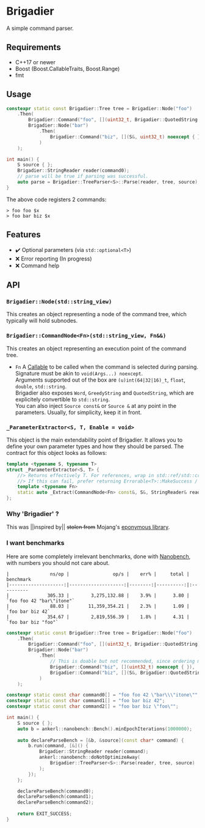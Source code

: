 # Brigadier

A simple command parser.

## Requirements

* C++17 or newer
* Boost (Boost.CallableTraits, Boost.Range)
* fmt

## Usage

```cpp
constexpr static const Brigadier::Tree tree = Brigadier::Node("foo")
    .Then(
        Brigadier::Command("foo", [](uint32_t, Brigadier::QuotedString const&) noexcept { }),
        Brigadier::Node("bar")
            .Then(
                Brigadier::Command("biz", [](S&, uint32_t) noexcept { }),
            )
    );

int main() {
    S source { };
    Brigadier::StringReader reader(command0);
    // parse will be true if parsing was successful.
    auto parse = Brigadier::TreeParser<S>::Parse(reader, tree, source);
}
```

The above code registers 2 commands:

```
> foo foo $x
> foo bar biz $x
```

## Features

- ✔️ Optional parameters (via `std::optional<T>`)
- ❌ Error reporting (In progress)
- ❌ Command help

## API

### `Brigadier::Node(std::string_view)`

This creates an object representing a node of the command tree, which typically will hold subnodes.

### `Brigadier::CommandNode<Fn>(std::string_view, Fn&&)`

This creates an object representing an execution point of the command tree.
- `Fn`
  A [Callable](https://en.cppreference.com/w/cpp/named_req/Callable) to be called when the command is selected during parsing.  
  Signature must be akin to `void(Args...) noexcept`.  
  Arguments supported out of the box are `(u)int(64|32|16)_t`, `float`, `double`, `std::string`.  
  Brigadier also exposes `Word`, `GreedyString` and `QuotedString`, which are explicitely convertible to `std::string`.  
  You can also inject `Source const&` or `Source &` at any point in the parameters. Usually, for simplicity, keep it in front.

### `_ParameterExtractor<S, T, Enable = void>`

This object is the main extendability point of Brigadier. It allows you to define your own parameter types and how they should be parsed. The contract for this object looks as follows:

```cpp
template <typename S, typename T>
struct _ParameterExtractor<S, T> {
    //> Returns effectively T. For references, wrap in std::ref/std::cref.
    //> If this can fail, prefer returning Errorable<T>::MakeSuccess / Errorable<T>::MakeError
    template <typename Fn>
    static auto _Extract(CommandNode<Fn> const&, S&, StringReader& reader) noexcept;
};
```

### Why 'Brigadier' ?

This was ||inspired by|| ~~stolen from~~ Mojang's [eponymous library](https://github.com/Mojang/brigadier). 

### I want benchmarks

Here are some completely irrelevant benchmarks, done with [Nanobench](https://github.com/martinus/nanobench), with numbers you should not care about.
```
|               ns/op |                op/s |    err% |     total | benchmark
|--------------------:|--------------------:|--------:|----------:|:----------
|              305.33 |        3,275,132.88 |    3.9% |      3.80 | `foo foo 42 "bar\"itone"`
|               88.03 |       11,359,354.21 |    2.3% |      1.09 | `foo bar biz 42`
|              354.67 |        2,819,556.39 |    1.8% |      4.31 | `foo bar biz "foo"`
```

```cpp
constexpr static const Brigadier::Tree tree = Brigadier::Node("foo")
    .Then(
        Brigadier::Command("foo", [](uint32_t, Brigadier::QuotedString) noexcept { }),
        Brigadier::Node("bar")
            .Then(
                // This is doable but not recommended, since ordering matters.
                Brigadier::Command("biz", [](uint32_t) noexcept { }),
                Brigadier::Command("biz", [](S&, Brigadier::QuotedString) noexcept { })
            )
    );

constexpr static const char command0[] = "foo foo 42 \"bar\\\"itone\"";
constexpr static const char command1[] = "foo bar biz 42";
constexpr static const char command2[] = "foo bar biz \"foo\"";

int main() {
    S source { };
    auto b = ankerl::nanobench::Bench().minEpochIterations(1000000);
    
    auto declareParseBench = [&b, &source](const char* command) {
        b.run(command, [&]() {
            Brigadier::StringReader reader(command);
            ankerl::nanobench::doNotOptimizeAway(
                Brigadier::TreeParser<S>::Parse(reader, tree, source)
            );
        }); 
    };

    declareParseBench(command0);
    declareParseBench(command1);
    declareParseBench(command2);
    
    return EXIT_SUCCESS;
}
```

